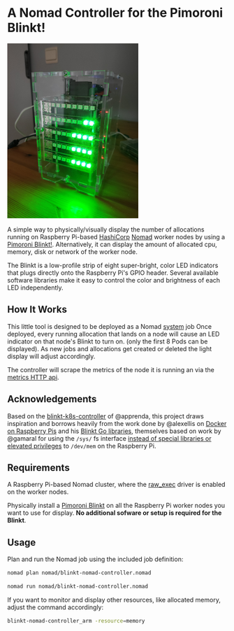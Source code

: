 # A Nomad Controller for the Pimoroni Blinkt! #

![example](./images/picture.png)

A simple way to physically/visually display the number of allocations running on Raspberry Pi-based [HashiCorp](https://www.hashicorp.com) [Nomad](https://github.com/hashicorp/nomad) worker nodes by using a [Pimoroni Blinkt!](https://shop.pimoroni.com/products/blinkt).
Alternatively, it can display the amount of allocated cpu, memory, disk or network of the worker node.

The Blinkt is a low-profile strip of eight super-bright, color LED indicators that plugs directly onto the Raspberry Pi's GPIO header. Several available software libraries make it easy to control the color and brightness of each LED independently.

## How It Works ##

This little tool is designed to be deployed as a Nomad [system](https://www.nomadproject.io/docs/schedulers/#system) job
Once deployed, every running allocation that lands on a node will cause an LED indicator on that node's Blinkt to turn on. (only the first 8 Pods can be displayed). 
As new jobs and allocations get created or deleted the light display will adjust accordingly.

The controller will scrape the metrics of the node it is running an via the [metrics HTTP api](https://www.nomadproject.io/api-docs/metrics/).

## Acknowledgements ##

Based on the [blinkt-k8s-controller](https://github.com/apprenda/blinkt-k8s-controller) of @apprenda, this project draws inspiration and borrows heavily from the work done by @alexellis on [Docker on Raspberry Pis](http://blog.alexellis.io/visiting-pimoroni/) and his [Blinkt Go libraries](https://github.com/alexellis/blinkt_go), themselves based on work by @gamaral for using the `/sys/` fs interface [instead of special libraries or elevated privileges](https://guillermoamaral.com/read/rpi-gpio-c-sysfs/) to `/dev/mem` on the Raspberry Pi.

## Requirements ##

A Raspberry Pi-based Nomad cluster, where the [raw_exec](https://www.nomadproject.io/docs/drivers/raw_exec/) driver is enabled on the worker nodes.

Physically install a [Pimoroni Blinkt](https://shop.pimoroni.com/products/blinkt) on all the Raspberry Pi worker nodes you want to use for display. **No additional sofware or setup is required for the Blinkt**.

## Usage ##

Plan and run the Nomad job using the included job definition:

```sh
nomad plan nomad/blinkt-nomad-controller.nomad
```

```sh
nomad run nomad/blinkt-nomad-controller.nomad
```

If you want to monitor and display other resources, like allocated memory, adjust the command accordingly:

```sh
blinkt-nomad-controller_arm -resource=memory
```
